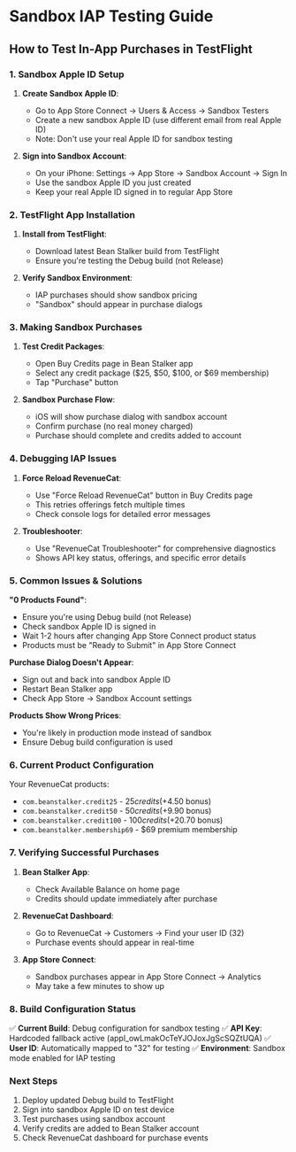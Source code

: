 # Sandbox IAP Testing Guide

## How to Test In-App Purchases in TestFlight

### 1. Sandbox Apple ID Setup
1. **Create Sandbox Apple ID**:
   - Go to App Store Connect → Users & Access → Sandbox Testers
   - Create a new sandbox Apple ID (use different email from real Apple ID)
   - Note: Don't use your real Apple ID for sandbox testing

2. **Sign into Sandbox Account**:
   - On your iPhone: Settings → App Store → Sandbox Account → Sign In
   - Use the sandbox Apple ID you just created
   - Keep your real Apple ID signed in to regular App Store

### 2. TestFlight App Installation
1. **Install from TestFlight**:
   - Download latest Bean Stalker build from TestFlight
   - Ensure you're testing the Debug build (not Release)

2. **Verify Sandbox Environment**:
   - IAP purchases should show sandbox pricing
   - "Sandbox" should appear in purchase dialogs

### 3. Making Sandbox Purchases
1. **Test Credit Packages**:
   - Open Buy Credits page in Bean Stalker app
   - Select any credit package ($25, $50, $100, or $69 membership)
   - Tap "Purchase" button

2. **Sandbox Purchase Flow**:
   - iOS will show purchase dialog with sandbox account
   - Confirm purchase (no real money charged)
   - Purchase should complete and credits added to account

### 4. Debugging IAP Issues
1. **Force Reload RevenueCat**:
   - Use "Force Reload RevenueCat" button in Buy Credits page
   - This retries offerings fetch multiple times
   - Check console logs for detailed error messages

2. **Troubleshooter**:
   - Use "RevenueCat Troubleshooter" for comprehensive diagnostics
   - Shows API key status, offerings, and specific error details

### 5. Common Issues & Solutions

**"0 Products Found"**:
- Ensure you're using Debug build (not Release)
- Check sandbox Apple ID is signed in
- Wait 1-2 hours after changing App Store Connect product status
- Products must be "Ready to Submit" in App Store Connect

**Purchase Dialog Doesn't Appear**:
- Sign out and back into sandbox Apple ID
- Restart Bean Stalker app
- Check App Store → Sandbox Account settings

**Products Show Wrong Prices**:
- You're likely in production mode instead of sandbox
- Ensure Debug build configuration is used

### 6. Current Product Configuration
Your RevenueCat products:
- `com.beanstalker.credit25` - $25 credits (+$4.50 bonus)
- `com.beanstalker.credit50` - $50 credits (+$9.90 bonus)  
- `com.beanstalker.credit100` - $100 credits (+$20.70 bonus)
- `com.beanstalker.membership69` - $69 premium membership

### 7. Verifying Successful Purchases
1. **Bean Stalker App**:
   - Check Available Balance on home page
   - Credits should update immediately after purchase

2. **RevenueCat Dashboard**:
   - Go to RevenueCat → Customers → Find your user ID (32)
   - Purchase events should appear in real-time

3. **App Store Connect**:
   - Sandbox purchases appear in App Store Connect → Analytics
   - May take a few minutes to show up

### 8. Build Configuration Status
✅ **Current Build**: Debug configuration for sandbox testing
✅ **API Key**: Hardcoded fallback active (appl_owLmakOcTeYJOJoxJgScSQZtUQA)
✅ **User ID**: Automatically mapped to "32" for testing
✅ **Environment**: Sandbox mode enabled for IAP testing

### Next Steps
1. Deploy updated Debug build to TestFlight
2. Sign into sandbox Apple ID on test device
3. Test purchases using sandbox account
4. Verify credits are added to Bean Stalker account
5. Check RevenueCat dashboard for purchase events